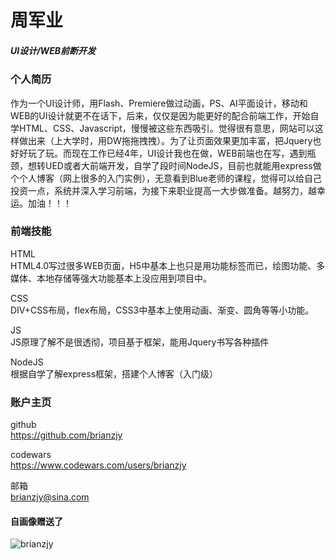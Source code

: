 # 周军业
##### UI设计/WEB前断开发
### 个人简历
作为一个UI设计师，用Flash、Premiere做过动画，PS、AI平面设计，移动和WEB的UI设计就更不在话下，后来，仅仅是因为能更好的配合前端工作，开始自学HTML、CSS、Javascript，慢慢被这些东西吸引。觉得很有意思，网站可以这样做出来（上大学时，用DW拖拖拽拽）。为了让页面效果更加丰富，把Jquery也好好玩了玩。而现在工作已经4年，UI设计我也在做，WEB前端也在写，遇到瓶颈，想转UED或者大前端开发，自学了段时间NodeJS，目前也就能用express做个个人博客（网上很多的入门实例），无意看到Blue老师的课程，觉得可以给自己投资一点，系统并深入学习前端，为接下来职业提高一大步做准备。越努力，越幸运。加油！！！
###  前端技能
HTML  
HTML4.0写过很多WEB页面，H5中基本上也只是用功能标签而已，绘图功能、多媒体、本地存储等强大功能基本上没应用到项目中。

CSS  
DIV+CSS布局，flex布局，CSS3中基本上使用动画、渐变、圆角等等小功能。

JS  
JS原理了解不是很透彻，项目基于框架，能用Jquery书写各种插件

NodeJS  
根据自学了解express框架，搭建个人博客（入门级）

###  账户主页
github  
https://github.com/brianzjy

codewars  
https://www.codewars.com/users/brianzjy

邮箱  
brianzjy@sina.com

#### 自画像赠送了
![brianzjy](/img/people.png)
